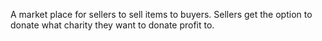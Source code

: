 A market place for sellers to sell items to buyers. Sellers get the option to donate what charity they want to donate profit to.

